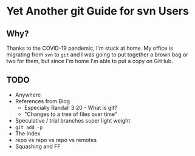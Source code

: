# Yet Another git Guide for svn Users

## Why?
Thanks to the COVID-19 pandemic, I'm stuck at home. My office is migrating from `svn` to `git` and I was going to put together a brown bag or two for them, but since I'm home I'm able to put a copy on GitHub.


## TODO
 * Anywhere
 * References from Blog
   * Especially Randall 3:20 - What is git?
   * "Changes to a tree of files over time"
* Speculative / trial branches super light weight
* `git add -p`
* The Index
* repo vs repo vs repo vs remotes
* Squashing and FF

